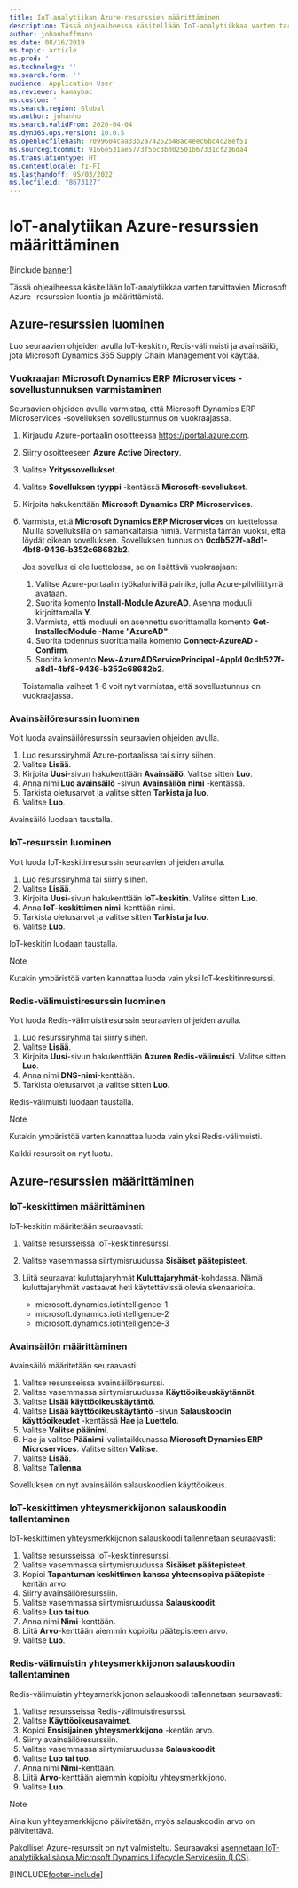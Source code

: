 ```yaml
---
title: IoT-analytiikan Azure-resurssien määrittäminen
description: Tässä ohjeaiheessa käsitellään IoT-analytiikkaa varten tarvittavien Microsoft Azure -resurssien luontia ja määrittämistä.
author: johanhoffmann
ms.date: 08/16/2019
ms.topic: article
ms.prod: ''
ms.technology: ''
ms.search.form: ''
audience: Application User
ms.reviewer: kamaybac
ms.custom: ''
ms.search.region: Global
ms.author: johanho
ms.search.validFrom: 2020-04-04
ms.dyn365.ops.version: 10.0.5
ms.openlocfilehash: 7099604caa33b2a74252b48ac4eec6bc4c28ef51
ms.sourcegitcommit: 9166e531ae5773f5bc3bd02501b67331cf216da4
ms.translationtype: HT
ms.contentlocale: fi-FI
ms.lasthandoff: 05/03/2022
ms.locfileid: "8673127"
---
```

# <a name="set-up-azure-resources-for-iot-intelligence"></a>IoT-analytiikan Azure-resurssien määrittäminen

[!include [banner](../../includes/banner.md)]

Tässä ohjeaiheessa käsitellään IoT-analytiikkaa varten tarvittavien Microsoft Azure -resurssien luontia ja määrittämistä.

## <a name="create-azure-resources"></a>Azure-resurssien luominen

Luo seuraavien ohjeiden avulla IoT-keskitin, Redis-välimuisti ja avainsäilö, jota Microsoft Dynamics 365 Supply Chain Management voi käyttää.

### <a name="verify-that-the-microsoft-dynamics-erp-microservices-first-party-app-id-is-in-your-tenant"></a>Vuokraajan Microsoft Dynamics ERP Microservices -sovellustunnuksen varmistaminen

Seuraavien ohjeiden avulla varmistaa, että Microsoft Dynamics ERP Microservices -sovelluksen sovellustunnus on vuokraajassa.

1. Kirjaudu Azure-portaalin osoitteessa <https://portal.azure.com>.
2. Siirry osoitteeseen **Azure Active Directory**.
3. Valitse **Yrityssovellukset**.
4. Valitse **Sovelluksen tyyppi** -kentässä **Microsoft-sovellukset**.
5. Kirjoita hakukenttään **Microsoft Dynamics ERP Microservices**.
6. Varmista, että **Microsoft Dynamics ERP Microservices** on luettelossa. Muilla sovelluksilla on samankaltaisia nimiä. Varmista tämän vuoksi, että löydät oikean sovelluksen. Sovelluksen tunnus on **0cdb527f-a8d1-4bf8-9436-b352c68682b2**.

    Jos sovellus ei ole luettelossa, se on lisättävä vuokraajaan:

    1. Valitse Azure-portaalin työkalurivillä painike, jolla Azure-pilviliittymä avataan.
    2. Suorita komento **Install-Module AzureAD**. Asenna moduuli kirjoittamalla **Y**.
    3. Varmista, että moduuli on asennettu suorittamalla komento **Get-InstalledModule -Name "AzureAD"**.
    4. Suorita todennus suorittamalla komento **Connect-AzureAD -Confirm**.
    5. Suorita komento **New-AzureADServicePrincipal -AppId 0cdb527f-a8d1-4bf8-9436-b352c68682b2**.

    Toistamalla vaiheet 1–6 voit nyt varmistaa, että sovellustunnus on vuokraajassa.

### <a name="create-a-key-vault-resource"></a>Avainsäilöresurssin luominen

Voit luoda avainsäilöresurssin seuraavien ohjeiden avulla.

1. Luo resurssiryhmä Azure-portaalissa tai siirry siihen.
2. Valitse **Lisää**.
3. Kirjoita **Uusi**-sivun hakukenttään **Avainsäilö**. Valitse sitten **Luo**.
4. Anna nimi **Luo avainsäilö** -sivun **Avainsäilön nimi** -kentässä.
5. Tarkista oletusarvot ja valitse sitten **Tarkista ja luo**.
6. Valitse **Luo**.

Avainsäilö luodaan taustalla.

### <a name="create-an-iot-hub-resource"></a>IoT-resurssin luominen

Voit luoda IoT-keskitinresurssin seuraavien ohjeiden avulla.

1. Luo resurssiryhmä tai siirry siihen.
2. Valitse **Lisää**.
3. Kirjoita **Uusi**-sivun hakukenttään **IoT-keskitin**. Valitse sitten **Luo**.
4. Anna **IoT-keskittimen nimi**-kenttään nimi.
5. Tarkista oletusarvot ja valitse sitten **Tarkista ja luo**.
6. Valitse **Luo**.

IoT-keskitin luodaan taustalla.

> [!NOTE]
> Kutakin ympäristöä varten kannattaa luoda vain yksi IoT-keskitinresurssi.

### <a name="create-a-redis-cache-resource"></a>Redis-välimuistiresurssin luominen

Voit luoda Redis-välimuistiresurssin seuraavien ohjeiden avulla.

1. Luo resurssiryhmä tai siirry siihen.
2. Valitse **Lisää**.
3. Kirjoita **Uusi**-sivun hakukenttään **Azuren Redis-välimuisti**. Valitse sitten **Luo**.
4. Anna nimi **DNS-nimi**-kenttään.
5. Tarkista oletusarvot ja valitse sitten **Luo**.

Redis-välimuisti luodaan taustalla.

> [!NOTE]
> Kutakin ympäristöä varten kannattaa luoda vain yksi Redis-välimuisti.

Kaikki resurssit on nyt luotu.

## <a name="configure-the-azure-resources"></a>Azure-resurssien määrittäminen

### <a name="configure-the-iot-hub"></a>IoT-keskittimen määrittäminen

IoT-keskitin määritetään seuraavasti:

1. Valitse resursseissa IoT-keskitinresurssi.
2. Valitse vasemmassa siirtymisruudussa **Sisäiset päätepisteet**.
3. Liitä seuraavat kuluttajaryhmät **Kuluttajaryhmät**-kohdassa. Nämä kuluttajaryhmät vastaavat heti käytettävissä olevia skenaarioita.

    + microsoft.dynamics.iotintelligence-1
    + microsoft.dynamics.iotintelligence-2
    + microsoft.dynamics.iotintelligence-3

### <a name="configure-the-key-vault"></a>Avainsäilön määrittäminen

Avainsäilö määritetään seuraavasti:

1. Valitse resursseissa avainsäilöresurssi.
2. Valitse vasemmassa siirtymisruudussa **Käyttöoikeuskäytännöt**.
3. Valitse **Lisää käyttöoikeuskäytäntö**.
4. Valitse **Lisää käyttöoikeuskäytäntö** -sivun **Salauskoodin käyttöoikeudet** -kentässä **Hae** ja **Luettelo**.
5. Valitse **Valitse päänimi**.
6. Hae ja valitse **Päänimi**-valintaikkunassa **Microsoft Dynamics ERP Microservices**. Valitse sitten **Valitse**.
7. Valitse **Lisää**.
8. Valitse **Tallenna**.

Sovelluksen on nyt avainsäilön salauskoodien käyttöoikeus.

### <a name="save-the-iot-hub-connection-string-secret"></a>IoT-keskittimen yhteysmerkkijonon salauskoodin tallentaminen

IoT-keskittimen yhteysmerkkijonon salauskoodi tallennetaan seuraavasti:

1. Valitse resursseissa IoT-keskitinresurssi.
2. Valitse vasemmassa siirtymisruudussa **Sisäiset päätepisteet**.
3. Kopioi **Tapahtuman keskittimen kanssa yhteensopiva päätepiste** -kentän arvo.
4. Siirry avainsäilöresurssiin.
5. Valitse vasemmassa siirtymisruudussa **Salauskoodit**.
6. Valitse **Luo tai tuo**.
7. Anna nimi **Nimi**-kenttään.
8. Liitä **Arvo**-kenttään aiemmin kopioitu päätepisteen arvo.
9. Valitse **Luo**.

### <a name="save-the-redis-cache-connection-string-secret"></a>Redis-välimuistin yhteysmerkkijonon salauskoodin tallentaminen

Redis-välimuistin yhteysmerkkijonon salauskoodi tallennetaan seuraavasti:

1. Valitse resursseissa Redis-välimuistiresurssi.
2. Valitse **Käyttöoikeusavaimet**.
3. Kopioi **Ensisijainen yhteysmerkkijono** -kentän arvo.
4. Siirry avainsäilöresurssiin.
5. Valitse vasemmassa siirtymisruudussa **Salauskoodit**.
6. Valitse **Luo tai tuo**.
7. Anna nimi **Nimi**-kenttään.
8. Liitä **Arvo**-kenttään aiemmin kopioitu yhteysmerkkijono.
9. Valitse **Luo**.

> [!NOTE]
> Aina kun yhteysmerkkijono päivitetään, myös salauskoodin arvo on päivitettävä.

Pakolliset Azure-resurssit on nyt valmisteltu. Seuraavaksi [asennetaan IoT-analytiikkalisäosa Microsoft Dynamics Lifecycle Servicesiin (LCS)](iot-lcs-setup.md).


[!INCLUDE[footer-include](../../includes/footer-banner.md)]

